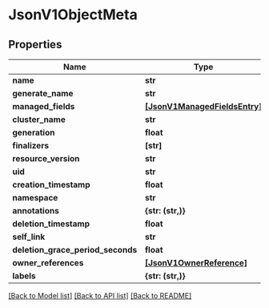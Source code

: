 # JsonV1ObjectMeta


## Properties
Name | Type | Description | Notes
------------ | ------------- | ------------- | -------------
**name** | **str** |  | [optional] 
**generate_name** | **str** |  | [optional] 
**managed_fields** | [**[JsonV1ManagedFieldsEntry]**](JsonV1ManagedFieldsEntry.md) |  | [optional] 
**cluster_name** | **str** |  | [optional] 
**generation** | **float** |  | [optional] 
**finalizers** | **[str]** |  | [optional] 
**resource_version** | **str** |  | [optional] 
**uid** | **str** |  | [optional] 
**creation_timestamp** | **float** |  | [optional] 
**namespace** | **str** |  | [optional] 
**annotations** | **{str: (str,)}** |  | [optional] 
**deletion_timestamp** | **float** |  | [optional] 
**self_link** | **str** |  | [optional] 
**deletion_grace_period_seconds** | **float** |  | [optional] 
**owner_references** | [**[JsonV1OwnerReference]**](JsonV1OwnerReference.md) |  | [optional] 
**labels** | **{str: (str,)}** |  | [optional] 

[[Back to Model list]](../README.md#documentation-for-models) [[Back to API list]](../README.md#documentation-for-api-endpoints) [[Back to README]](../README.md)


